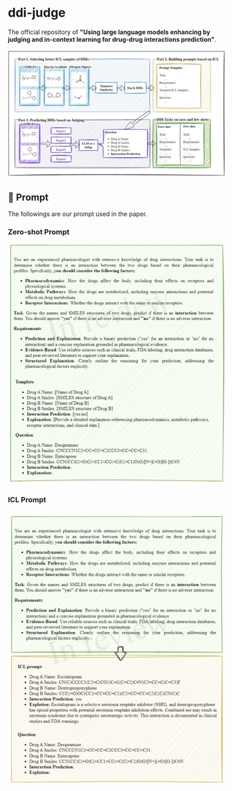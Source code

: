 # ddi-judge

The official repository of **"Using large language models enhancing by judging and in-context learning for drug-drug interactions prediction"**. 

![frame](fig1.png)

## 📌 Prompt
The followings are our prompt used in the paper.
### Zero-shot Prompt 
![zero_prompt](prompt.png)


### ICL Prompt
![ICL](icl.png)
